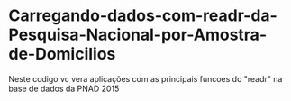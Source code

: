 # Carregando-dados-com-readr-da-Pesquisa-Nacional-por-Amostra-de-Domicilios
Neste codigo vc vera aplicações com as principais funcoes do "readr" na base de dados da PNAD 2015
